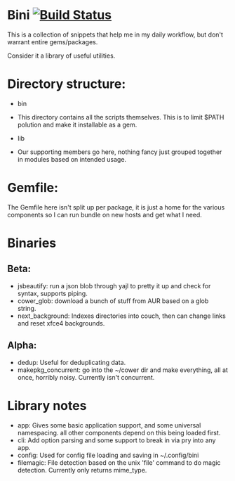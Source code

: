 # Bini [![Build Status](https://secure.travis-ci.org/erniebrodeur/bini.png?branch=master,development)](http://travis-ci.org/erniebrodeur/bini)
This is a collection of snippets that help me in my daily workflow, but don't warrant entire gems/packages.

Consider it a library of useful utilities.

# Directory structure:

* bin
 * This directory contains all the scripts themselves.  This is to limit $PATH polution and make it installable as a gem.

* lib
 * Our supporting members go here, nothing fancy just grouped together in modules based on intended usage.

# Gemfile:

The Gemfile here isn't split up per package, it is just a home for the various components so I can run bundle on new hosts and get what I need.

# Binaries

## Beta:
* jsbeautify: run a json blob through yajl to pretty it up and check for syntax, supports piping.
* cower_glob: download a bunch of stuff from AUR based on a glob string.
* next_background: Indexes directories into couch, then can change links and reset xfce4 backgrounds.

## Alpha:
* dedup: Useful for deduplicating data.
* makepkg_concurrent: go into the ~/cower dir and make everything, all at once, horribly noisy.  Currently isn't concurrent.

# Library notes

* app: Gives some basic application support, and some universal namespacing.  all other components depend on this being loaded first.
* cli: Add option parsing and some support to break in via pry into any app.
* config: Used for config file loading and saving in ~/.config/bini
* filemagic: File detection based on the unix 'file' command to do magic detection.  Currently only returns mime_type.

